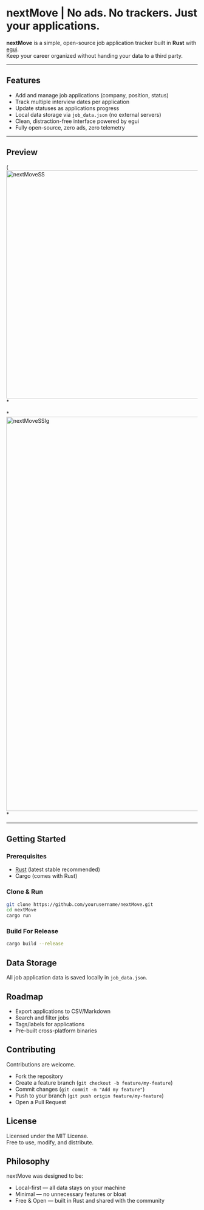 # nextMove | No ads. No trackers. Just your applications.

**nextMove** is a simple, open-source job application tracker built in **Rust** with [egui](https://github.com/emilk/egui).  
Keep your career organized without handing your data to a third party.

---

## Features
- Add and manage job applications (company, position, status)
- Track multiple interview dates per application
- Update statuses as applications progress
- Local data storage via `job_data.json` (no external servers)
- Clean, distraction-free interface powered by egui
- Fully open-source, zero ads, zero telemetry

---

## Preview
(<img width="798" height="600" alt="nextMoveSS" src="https://github.com/user-attachments/assets/13e00fe3-e942-42fc-8bf7-f401ccd9df44" />
*

*<img width="1920" height="1037" alt="nextMoveSSlg" src="https://github.com/user-attachments/assets/91c9ffcf-2cae-46cc-91f7-a6d8c6b68335" />
*

---

## Getting Started

### Prerequisites
- [Rust](https://www.rust-lang.org/) (latest stable recommended)
- Cargo (comes with Rust)

### Clone & Run
```bash
git clone https://github.com/yourusername/nextMove.git
cd nextMove
cargo run
```

### Build For Release
```bash
cargo build --release
```

## Data Storage

All job application data is saved locally in `job_data.json`.

## Roadmap

- Export applications to CSV/Markdown
- Search and filter jobs
- Tags/labels for applications
- Pre-built cross-platform binaries

## Contributing

Contributions are welcome.

- Fork the repository
- Create a feature branch (`git checkout -b feature/my-feature`)
- Commit changes (`git commit -m "Add my feature"`)
- Push to your branch (`git push origin feature/my-feature`)
- Open a Pull Request

## License

Licensed under the MIT License.  
Free to use, modify, and distribute.

## Philosophy

nextMove was designed to be:

- Local-first — all data stays on your machine
- Minimal — no unnecessary features or bloat
- Free & Open — built in Rust and shared with the community
